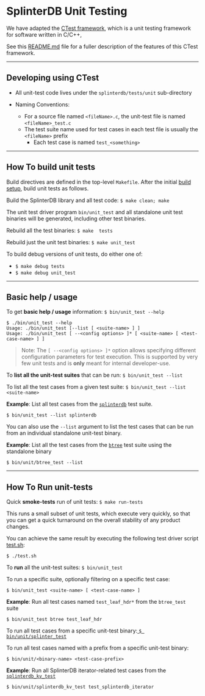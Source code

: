 # SplinterDB Unit Testing

We have adapted the [CTest framework](https://github.com/bvdberg/ctest),
which is a unit testing framework for software written in C/C++,

See this [README.md](https://github.com/bvdberg/ctest/blob/master/README.md) file for a
fuller description of the features of this CTest framework.

---
## Developing using CTest

- All unit-test code lives under the `splinterdb/tests/unit` sub-directory
- Naming Conventions:

  - For a source file named `<fileName>.c`, the unit-test file is named `<fileName>_test.c`
  - The test suite name used for test cases in each test file is usually the `<fileName>` prefix
    - Each test case is named `test_<something>`


----
## How To build unit tests

Build directives are defined in the top-level `Makefile`. After the initial [build setup](../../docs/build.md), build unit tests as follows.

Build the SplinterDB library and all test code: `$ make clean; make`

The unit test driver program `bin/unit_test` and all standalone unit test binaries will be generated, including other test binaries.


Rebuild all the test binaries:  `$ make  tests`

Rebuild just the unit test binaries: `$ make unit_test`

To build debug versions of unit tests, do either one of:
-  `$ make debug tests`
-  `$ make debug unit_test`

----
## Basic help / usage

To get **basic help / usage** information: `$ bin/unit_test --help`

```
$ ./bin/unit_test --help
Usage: ./bin/unit_test [--list [ <suite-name> ] ]
Usage: ./bin/unit_test [ --<config options> ]* [ <suite-name> [ <test-case-name> ] ]
```

> Note: The `[ --<config options> ]*` option allows specifying different configuration parameters for test execution. This is supported by very few unit tests and is **only** meant for internal developer-use.


To **list all the unit-test suites** that can be run: `$ bin/unit_test --list`

To list all the test cases from a given test suite: `$ bin/unit_test --list <suite-name>`

**Example**: List all test cases from the [`splinterdb`](splinterdb_test.c) test suite.

`$ bin/unit_test --list splinterdb`


You can also use the `--list` argument to list the test cases that can be run from an individual standalone unit-test binary.

**Example**: List all the test cases from the [`btree`](btree_test.c) test suite using the standalone binary

`$ bin/unit/btree_test --list`


----
## How To Run unit-tests


Quick **smoke-tests** run of unit tests: `$ make run-tests`

This runs a small subset of unit tests, which execute very quickly, so that you can get a quick turnaround on the overall stability of any product changes.

You can achieve the same result by executing the following test driver script [test.sh](../../test.sh):

`$ ./test.sh`

To **run** all the unit-test suites: `$ bin/unit_test`

To run a specific suite, optionally filtering on a specific test case:

`$ bin/unit_test <suite-name> [ <test-case-name> ]`

**Example**: Run all test cases named `test_leaf_hdr*` from the `btree_test` suite

`$ bin/unit_test btree test_leaf_hdr`

To run all test cases from a specific unit-test binary:[ `$ bin/unit/splinter_test`](splinter_test.c)

To run all test cases named with a prefix from a specific unit-test binary:

`$ bin/unit/<binary-name> <test-case-prefix>`

**Example**: Run all SplinterDB iterator-related test cases from the [`splinterdb_kv_test`](splinterdb_kv_test.c)

`$ bin/unit/splinterdb_kv_test test_splinterdb_iterator`
